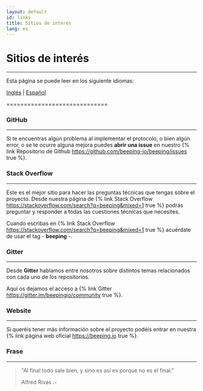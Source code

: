 ```yaml
---
layout: default
id: links
title: Sitios de interés
lang: es
---
```


# Sitios de interés

---

Esta página se puede leer en los siguiente idiomas:

[Inglés](#) | [Español](/beeping/es/links.html)

=============================

### GitHub

---

Si te encuentras algún problema al implementar el protocolo, o bien algún error, o se te ocurre alguna mejora puedes **abrir una issue** en nuestro {% link Repositorio de Github https://github.com/beeping-io/beeping/issues true %}.

### Stack Overflow 

---

Este es el mejor sitio para hacer las preguntas técnicas que tengas sobre el proyecto. Desde nuestra página de {% link Stack Overflow https://stackoverflow.com/search?q=beeping&mixed=1 true %} podrás preguntar y responder a todas las cuestiones técnicas que necesites. 

Cuando escribas en {% link Stack Overflow https://stackoverflow.com/search?q=beeping&mixed=1 true %} acuérdate de usar el tag - **beeping** -.

### Gitter

---

Desde **Gitter** hablamos entre nosotros sobre distintos temas relacionados con cada uno de los repositorios.

Aquí os dejamos el acceso a {% link Gitter https://gitter.im/beepingio/community true %}.


### Website

---

Si queréis tener más información sobre el proyecto podéis entrar en nuestra {% link página web oficial https://beeping.io true %}. 

### Frase

---

> "Al final todo sale bien, y sino es así es porque no es el final."
>
>  Alfred Rivas .-


